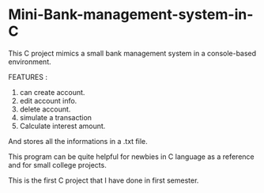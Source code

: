 # Mini-Bank-management-system-in-C
This C project mimics a small bank management system in a console-based environment.


FEATURES : 
1. can create account.
2. edit account info.
3. delete account.
4. simulate a transaction
5. Calculate interest amount.

And stores all the informations in a .txt file.

This program can be quite helpful for newbies in C language as a reference and for small college  projects.


This is the first C project that I have done in first semester.